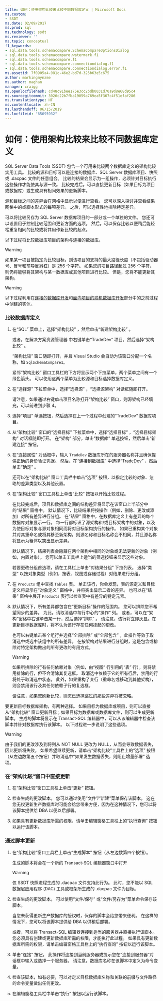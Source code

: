 ```yaml
---
title: 如何：使用架构比较来比较不同数据库定义 | Microsoft Docs
ms.custom:
- SSDT
ms.date: 02/09/2017
ms.prod: sql
ms.technology: ssdt
ms.reviewer: ''
ms.topic: conceptual
f1_keywords:
- sql.data.tools.schemacompare.SchemaCompareOptionsDialog
- sql.data.tools.schemacompare.watermark.f1
- sql.data.tools.schemacompare.f1
- sql.data.tools.schemacompare.connectiondialog.f1
- sql.data.tools.schemacompare.connectiondialog.error.f1
ms.assetid: 7f0905a4-081c-46e2-bd7d-325b63e5c675
author: markingmyname
ms.author: maghan
manager: craigg
ms.openlocfilehash: cd48c91bee175e3cc2bdb0031d70a9d8e68d95c4
ms.sourcegitcommit: 3026c22b7fba19059a769ea5f367c4f51efaf286
ms.translationtype: HT
ms.contentlocale: zh-CN
ms.lasthandoff: 06/15/2019
ms.locfileid: "65095932"
---
```

# <a name="how-to-use-schema-compare-to-compare-different-database-definitions"></a>如何：使用架构比较来比较不同数据库定义
SQL Server Data Tools (SSDT) 包含一个可用来比较两个数据库定义的架构比较实用工具。  比较的源和目标可以是连接的数据库、SQL Server 数据库项目、快照或 .dacpac 文件的任意组合。  比较的结果会显示为一组操作，必须针对目标执行这些操作才能使其与源一致。  比较完成后，可以直接更新目标（如果目标为项目或数据库）或生成具有相同效果的更新脚本。  
  
源和目标之间的差异会在网格中显示以便进行查看。  您可以深入探讨并查看结果网格中的或脚本形式的每项差异。  之后，可以选择性地排除特定差异。  
  
可以将比较另存为 SQL Server 数据库项目的一部分或一个单独的文件。  您还可以设置用于控制比较范围和更新方面的选项。  然后，可以保存比较以便稍后能轻松重复相同的比较或将其用作新比较的起点。  
  
以下过程将比较数据库项目的架构与连接的数据库。  
  
> [!WARNING]  
> 如果某一项目被指定为比较目标，则该项目的支持的最大路径长度（不包括驱动器号、冒号和前导反斜杠）是 256 个字符。 如果您的项目路径超过 256 个字符，则仍将能够将其架构与某一数据库或其他项目进行比较。 但是，您将不能更新其架构。  
  
> [!WARNING]  
> 以下过程利用在[连接的数据库开发](../ssdt/connected-database-development.md)和[面向项目的脱机数据库开发](../ssdt/project-oriented-offline-database-development.md)部分中的之前过程中创建的实体。  
  
### <a name="to-compare-database-definitions"></a>比较数据库定义  
  
1.  在“SQL”  菜单上，选择“架构比较”  ，然后单击“新建架构比较”  。  
  
    或者，在解决方案资源管理器  中右键单击“TradeDev”  项目，然后选择“架构比较”  。  
  
    “架构比较”  窗口随即打开，并且 Visual Studio 会自动为该窗口分配一个名称，如 `SqlSchemaCompare1`。  
  
    紧邻“架构比较”  窗口工具栏的下方将显示两个下拉菜单，两个菜单之间有一个绿色箭头。 可以使用这两个菜单为比较源和目标选择数据库定义。  
  
2.  在“选择源”  下拉菜单中，选择“选择源”  ，“选择源架构”  对话框随即打开。  
  
    请注意，如果通过右键单击项目名称打开“架构比较”  窗口，则源架构已经填充，可以前进到步骤 4。  
  
3.  选择“项目”  单选按钮，然后选择在上一个过程中创建的“TradeDev”  数据库项目。  
  
4.  从“架构比较”  窗口的“选择目标”  下拉菜单中，选择“选择目标”  ，“选择目标架构”  对话框随即打开。 在“架构”  部分，单击“数据库”  单选按钮，然后单击“新建连接”  按钮。  
  
5.  在“连接属性”  对话框中，输入 `TradeDev` 数据库所在的服务器名称并且确保提供正确的身份验证凭据。 然后，在“连接到数据库”  中选择“TradeDev”  ，然后单击“确定”  。  
  
    还可以在“架构比较”  窗口工具栏中单击“选项”  按钮，以指定比较的对象、忽略的差异类型以及其他设置。  
  
6.  在“架构比较”  窗口工具栏上单击“比较”  按钮以开始比较过程。  
  
    在比较完成后，项目和数据库之间的结构差异将显示在该窗口上半部分中的“结果”  窗格中。 默认情况下，比较结果将按操作（例如，删除、更改或添加）对所有差异进行分组。 在“结果”  窗格中，在数据库定义上有差异的每个数据库对象显示一行。 每一行都标识了源架构和/或目标架构中的对象，以及为使目标对象与源对象相同而将对目标架构执行的操作。  如果已重构某个对象并对其重命名或将其移至新架构，则源名称和目标名称会不相同，并且源名称将显示为粗体以突出显示差异。  
  
    默认情况下，结果列表会隐藏在两个架构中相同的对象或无法更新的对象（例如，内置对象）。  您可以单击工具栏上适当的筛选按钮来显示这些对象。  
  
    若要更改分组首选项，请在工具栏上单击“对结果分组”  下拉列表。  选择“类型”  以按对象类型（例如，按表、视图或存储过程）对结果进行分组。  
  
7.  在 `Products` 组中查找 `Tables` 表。 单击该行，你会发现，表的源定义和目标定义将显示在“对象定义”  窗格中，并将突出显示二者的差异。 也可以在“结果”  窗格中展开 `Products` 表行以检查表中有差异的特定元素。  
  
8.  默认情况下，所有差异都包含在“更新目标”操作的范围内。 您可以排除您不希望同步的差异。 为此，请取消选中每行中心的“操作”  列。 或者，可以在“架构”窗格中右键单击某一行，然后选择“排除”  。 请注意，该行将立即灰显。在更新目标数据库时，将不认为该行存在任何挂起的更改。  
  
    也可以右键单击某个组行并选择“全部排除”  或“全部包含”  ，此操作等效于取消选中或选中该组中的所有差异。 在按架构对结果进行分组时，这是包含或排除对特定架构做出的所有更改的有用方式。  
  
    > [!WARNING]  
    > 如果所排除的行有任何依赖对象（例如，由“视图”  行引用的“表”  行），则将禁用排除的行，但不会清除其复选框。 取消选中依赖于它的所有行后，禁用的行将处于取消选中状态。 此外，如果重构了某行（重命名或移动到其他架构），则会禁用该行及其任何依赖子行的复选框。  
    >   
    > 请注意，如果您刷新比较，则您已选择跳过的那些差异将被忽略。  
  
要更新目标数据库架构，有两种选择。 如果目标为数据库或项目，则可以直接从“架构比较”  窗口更新目标；如果目标为数据库或数据库文件，则可以生成更新脚本。  生成的脚本将显示在 Transact\-SQL 编辑器中，可以从该编辑器中检查该脚本并针对数据库执行该脚本。 以下过程进一步说明了这些选项。  
  
> [!WARNING]  
> 由于我们的更改涉及到将列从 NOT NULL 更改为 NULL，从而会导致数据丢失，因此更新将失败。 如果希望继续更新，请单击“架构比较”工具栏上的“选项”  按钮（从左边数第五个按钮）并取消选中“如果发生数据丢失，则阻止增量部署”  选项。  
  
### <a name="to-update-directly-in-the-schema-compare-window"></a>在“架构比较”窗口中直接更新  
  
1.  在“架构比较”窗口工具栏上单击“更新”  按钮。  
  
2.  检查生成的更改脚本。 您可以通过使用“文件”/“新建”菜单保存该脚本。 这在您无权更新生产数据库时可能会给您带来方便，因为在这种情况下，您可以将该脚本提供给 DBA 以便以后部署。  
  
3.  如果具有更新数据库所需的权限，请单击编辑窗格工具栏上的“执行查询”  按钮以运行该脚本。  
  
### <a name="to-update-by-script"></a>通过脚本更新  
  
1.  在“架构比较”窗口工具栏上单击“生成脚本”  按钮（从左边数第四个按钮）。  
  
    生成的脚本将会在一个新的 Transact\-SQL 编辑器窗口中打开  
  
    > [!WARNING]  
    > 仅 SSDT 快照进程生成的 .dacpac 文件支持此行为。  此时，您不能以 SQL 数据层应用程序 (DAC) 工具或框架所生成的 .dacpac 文件为目标。  
  
2.  检查生成的更改脚本。 可以使用“文件/保存”  或“文件/另存为”菜单命令保存该脚本。  
  
    当您未获得更新生产数据库的授权时，保存的脚本会给您带来便利。 在这样的情况下，您可以将该脚本提供给 DBA 以供稍后部署。  
  
    或者，可以将 Transact\-SQL 编辑器连接到适当的服务器并直接执行该脚本。 您必须具有创建或更新数据库所需的权限，才能执行此过程。 如果具有更新数据库所需的权限，请单击编辑窗格工具栏上的“执行查询”  按钮以运行该脚本。  
  
3.  单击“连接”  按钮。 此操作将连接到当前服务器或提示您在“连接到服务器”对话框中输入或选择一个服务器。  请注意，数据库名称在该脚本中定义为命令变量。  
  
4.  检查该脚本，如有必要，可以对定义目标数据库名称和关联的前缀与文件路径的命令变量做出任何更改。  
  
5.  在编辑窗格工具栏中单击“执行”  按钮以运行该脚本。  
  
